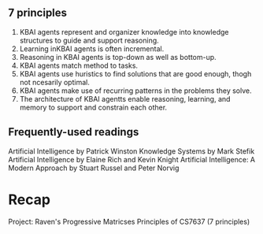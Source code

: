 ## 7 principles

1.  KBAI agents represent and organizer knowledge into knowledge structures to guide and support reasoning.
2.  Learning inKBAI agents is often incremental.
3.  Reasoning in KBAI agents is top-down as well as bottom-up.
4.  KBAI agents match method to tasks.
5.  KBAI agents use huristics to find solutions that are good enough, thogh not ncesarily optimal.
6.  KBAI agents make use of recurring patterns in the problems they solve.
7.  The architecture of KBAI agentts enable reasoning, learning, and memory to support and constrain each other.

## Frequently-used readings

Artificial Intelligence by Patrick Winston
Knowledge Systems by Mark Stefik
Artificial Intelligence by Elaine Rich and Kevin Knight
Artificial Intelligence:  A Modern Approach by Stuart Russel and Peter Norvig

#  Recap

Project: Raven's Progressive Matricses
Principles of CS7637 (7 principles)


